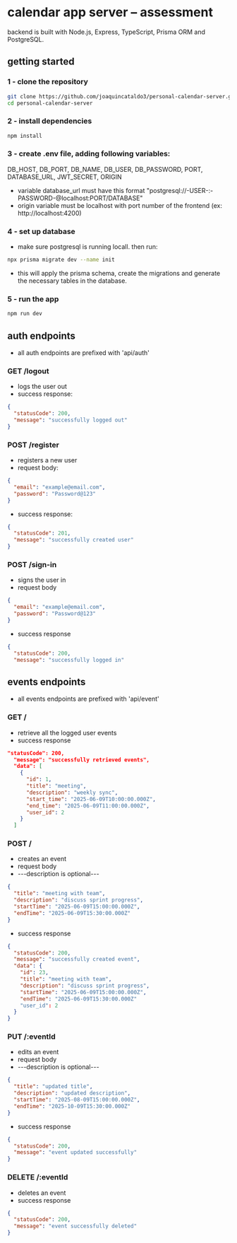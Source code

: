# calendar app server – assessment
backend is built with Node.js, Express, TypeScript, Prisma ORM and PostgreSQL.

## getting started

### 1 - clone the repository
```bash
git clone https://github.com/joaquincataldo3/personal-calendar-server.git
cd personal-calendar-server
```

### 2 - install dependencies
```bash
npm install
```

### 3 - create .env file, adding following variables:
DB_HOST,
DB_PORT,
DB_NAME,
DB_USER,
DB_PASSWORD,
PORT,
DATABASE_URL,
JWT_SECRET,
ORIGIN
* variable database_url must have this format "postgresql://-USER-:-PASSWORD-@localhost:PORT/DATABASE"
* origin variable must be localhost with port number of the frontend (ex: http://localhost:4200)

### 4 - set up database
* make sure postgresql is running locall. then run:
```bash
npx prisma migrate dev --name init
```
* this will apply the prisma schema, create the migrations and generate the necessary tables in the database.

### 5 - run the app
```bash
npm run dev
```
  
## auth endpoints
* all auth endpoints are prefixed with 'api/auth'

### GET /logout
* logs the user out
* success response:
```json
{
  "statusCode": 200,
  "message": "successfully logged out"
}
```
  
### POST /register
* registers a new user
* request body:
```json
{
  "email": "example@email.com",
  "password": "Password@123"
}
```

* success response:
```json
{
  "statusCode": 201,
  "message": "successfully created user"
}
```
### POST /sign-in
* signs the user in
* request body
```json
{
  "email": "example@email.com",
  "password": "Password@123"
}
```
* success response
```json
{
  "statusCode": 200,
  "message": "successfully logged in"
```

## events endpoints
* all events endpoints are prefixed with 'api/event'

### GET /
* retrieve all the logged user events
* success response
```json
"statusCode": 200,
  "message": "successfully retrieved events",
  "data": [
    {
      "id": 1,
      "title": "meeting",
      "description": "weekly sync",
      "start_time": "2025-06-09T10:00:00.000Z",
      "end_time": "2025-06-09T11:00:00.000Z",
      "user_id": 2
    }
  ]
```

### POST /
* creates an event
* request body
* ---description is optional---
```json
{
  "title": "meeting with team",
  "description": "discuss sprint progress",
  "startTime": "2025-06-09T15:00:00.000Z",
  "endTime": "2025-06-09T15:30:00.000Z"
}
```
* success response
```json
{
  "statusCode": 200,
  "message": "successfully created event",
  "data": {
    "id": 23,
    "title": "meeting with team",
    "description": "discuss sprint progress",
    "startTime": "2025-06-09T15:00:00.000Z",
    "endTime": "2025-06-09T15:30:00.000Z"
    "user_id": 2
  }
}
```

### PUT /:eventId
* edits an event
* request body
* ---description is optional---
```json
{
  "title": "updated title",
  "description": "updated description",
  "startTime": "2025-08-09T15:00:00.000Z",
  "endTime": "2025-10-09T15:30:00.000Z"
}
```
* success response
```json
{
  "statusCode": 200,
  "message": "event updated successfully"
}
```
### DELETE /:eventId
* deletes an event
* success response
```json
{
  "statusCode": 200,
  "message": "event successfully deleted"
}
```

